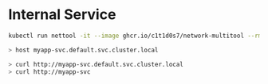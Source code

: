 # Internal Service

```bash
kubectl run nettool -it --image ghcr.io/c1t1d0s7/network-multitool --rm
```

```bash
> host myapp-svc.default.svc.cluster.local
```

```bash
> curl http://myapp-svc.default.svc.cluster.local
> curl http://myapp-svc
```
